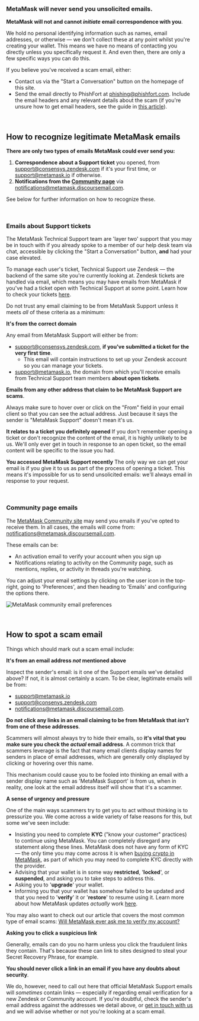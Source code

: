 ### MetaMask will never send you unsolicited emails.


**MetaMask will not and cannot *initiate* email correspondence with you**. 


We hold no personal identifying information such as names, email addresses, or otherwise — we don't collect these at any point whilst you're creating your wallet. This means we have no means of contacting you directly unless you specifically request it. And even then, there are only a few specific ways you can do this.


If you believe you've received a scam email, either:


* Contact us via the "Start a Conversation" button on the homepage of this site.
* Send the email directly to PhishFort at [phishing@phishfort.com](mailto:phishing@phishfort.com). Include the email headers and any relevant details about the scam (if you're unsure how to get email headers, see the guide in [this article](https://support.metamask.io/hc/en-us/articles/5168786362779)).


 


How to recognize legitimate MetaMask emails
-------------------------------------------


**There are only two types of emails MetaMask could ever send you:**


1. **Correspondence about a Support ticket** you opened, from [support@consensys.zendesk.com](mailto:support@consensys.zendesk.com) if it's your first time, or [support@metamask.io](mailto:support@metamask.io) if otherwise.
2. **Notifications from the [Community page](https://community.metamask.io/)** via [notifications@metamask.discoursemail.com](mailto:notifications@metamask.discoursemail.com).


See below for further information on how to recognize these. 


 


### Emails about Support tickets


The MetaMask Technical Support team are 'layer two' support that you may be in touch with if you already spoke to a member of our help desk team via chat, accessible by clicking the "Start a Conversation" button, **and** had your case elevated.


To manage each user's ticket, Technical Support use Zendesk — the backend of the same site you're currently looking at. Zendesk tickets are handled via email, which means you may have emails from MetaMask if you've had a ticket open with Technical Support at some point. Learn how to check your tickets [here](https://support.metamask.io/hc/en-us/articles/4453556284571). 


Do not trust any email claiming to be from MetaMask Support unless it meets *all* of these criteria as a minimum: 




**It's from the correct domain**

Any email from MetaMask Support will either be from:


* [support@consensys.zendesk.com](mailto:support@consensys.zendesk.com), **if you've submitted a ticket for the very first time**.
	+ This email will contain instructions to set up your Zendesk account so you can manage your tickets.
* [support@metamask.io](mailto:support@metamask.io), the domain from which you'll receive emails from Technical Support team members **about open tickets**.


**Emails from any other address that claim to be MetaMask Support are scams**.


Always make sure to hover over or click on the "From" field in your email client so that you can see the actual address. Just because it says the sender is "MetaMask Support" doesn't mean it's us.





**It relates to a ticket you definitely opened**
If you don't remember opening a ticket or don't recognize the content of the email, it is highly unlikely to be us. We'll only ever get in touch in response to an open ticket, so the email content will be specific to the issue you had. 


**You accessed MetaMask Support recently**
The only way we can get your email is if you give it to us as part of the process of opening a ticket. This means it's impossible for us to send unsolicited emails: we'll always email in response to your request.


 


### Community page emails


The [MetaMask Community site](https://community.metamask.io/) may send you emails if you've opted to receive them. In all cases, the emails will come from: [notifications@metamask.discoursemail.com](mailto:notifications@metamask.discoursemail.com). 


These emails can be:


* An activation email to verify your account when you sign up
* Notifications relating to activity on the Community page, such as mentions, replies, or activity in threads you're watching.


You can adjust your email settings by clicking on the user icon in the top-right, going to 'Preferences', and then heading to 'Emails' and configuring the options there.


![MetaMask community email preferences](https://support.metamask.io/hc/article_attachments/13270906345243)


 


How to spot a scam email
------------------------


Things which should mark out a scam email include:




**It's from an email address *not* mentioned above**

Inspect the sender's email: is it one of the Support emails we've detailed above? If not, it is almost certainly a scam. To be clear, legitimate emails will be from:


* [support@metamask.io](mailto:support@metamask.io)
* [support@consenys.zendesk.com](mailto:support@consenys.zendesk.com)
* [notifications@metamask.discoursemail.com](mailto:notifications@metamask.discoursemail.com).


**Do not click any links in an email claiming to be from MetaMask that *isn't* from one of these addresses**.


Scammers will almost always try to hide their emails, so **it's vital that you make sure you check the *actual* email address**. A common trick that scammers leverage is the fact that many email clients display names for senders in place of email addresses, which are generally only displayed by clicking or hovering over this name.


This mechanism could cause you to be fooled into thinking an email with a sender display name such as 'MetaMask Support' is from us, when in reality, one look at the email address itself will show that it's a scammer.





**A sense of urgency and pressure**

One of the main ways scammers try to get you to act without thinking is to pressurize you. We come across a wide variety of false reasons for this, but some we've seen include:


* Insisting you need to complete **KYC** ("know your customer" practices) to continue using MetaMask. You can completely disregard any statement along these lines. MetaMask does not have any form of KYC — the only time you may come across it is when [buying crypto in MetaMask](https://support.metamask.io/hc/en-us/articles/360058239311), as part of which you may need to complete KYC directly with the provider.
* Advising that your wallet is in some way **restricted**, '**locked**', or **suspended**, and asking you to take steps to address this.
* Asking you to '**upgrade**' your wallet.
* Informing you that your wallet has somehow failed to be updated and that you need to '**verify**' it or '**restore**' to resume using it. Learn more about how MetaMask updates *actually* work [here](https://support.metamask.io/hc/en-us/articles/360060268452).


You may also want to check out our article that covers the most common type of email scams: [Will MetaMask ever ask me to verify my account?](https://support.metamask.io/hc/en-us/articles/6286050620955)





**Asking you to click a suspicious link**

Generally, emails can do you no harm unless you click the fraudulent links they contain. That's because these can link to sites designed to steal your Secret Recovery Phrase, for example.


**You should never click a link in an email if you have any doubts about security**.


We do, however, need to call out here that official MetaMask Support emails will *sometimes* contain links — especially if regarding email verification for a new Zendesk or Community account. If you're doubtful, check the sender's email address against the addresses we detail above, or [get in touch with us](https://support.metamask.io/hc/en-us/articles/360058969391) and we will advise whether or not you're looking at a scam email.




